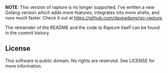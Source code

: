 **NOTE**: This version of rapture is no longer supported. I've written a new
Golang version which adds more features, integrates into more shells, and runs
much faster. Check it out at https://github.com/daveadams/go-rapture.

The remainder of the README and the code to Rapture itself can be found in the
commit history.

## License

This software is public domain. No rights are reserved. See LICENSE for more
information.
